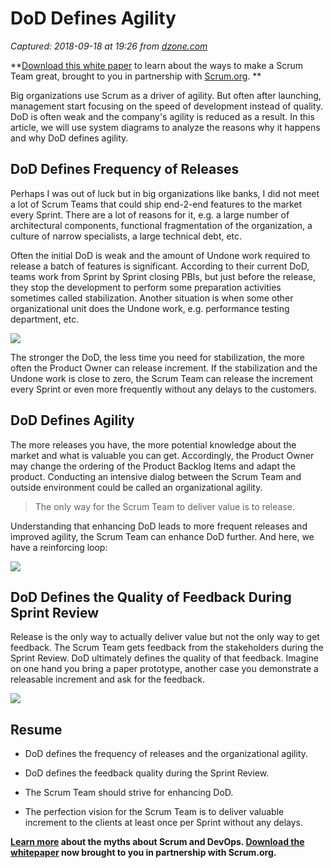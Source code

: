 # DoD Defines Agility

_Captured: 2018-09-18 at 19:26 from [dzone.com](https://dzone.com/articles/dod-defines-agility?edition=395205&utm_source=Zone%20Newsletter&utm_medium=email&utm_campaign=agile%202018-09-18)_

**[Download this white paper](https://dzone.com/go?i=283441&u=https%3A%2F%2Fwww.scrum.org%2Fresources%2Fcharacteristics-great-scrum-team-0%3Futm_source%3DDZone%26utm_medium%3DArticle%26utm_campaign%3Dcharacteristics-whitepaper%2520) to learn about the ways to make a Scrum Team great, brought to you in partnership with [Scrum.org](https://dzone.com/go?i=283441&u=https%3A%2F%2Fwww.scrum.org%2FAbout%2FAll-Articles%2FarticleType%2FArticleView%2FarticleId%2F1029%2FCharacteristics-of-a-Great-Scrum-Team%3Futm_source%3DDZone%26utm_medium%3DArticle%26utm_campaign%3DGreatScrumTeam). **

Big organizations use Scrum as a driver of agility. But often after launching, management start focusing on the speed of development instead of quality. DoD is often weak and the company's agility is reduced as a result. In this article, we will use system diagrams to analyze the reasons why it happens and why DoD defines agility.

## DoD Defines Frequency of Releases

Perhaps I was out of luck but in big organizations like banks, I did not meet a lot of Scrum Teams that could ship end-2-end features to the market every Sprint. There are a lot of reasons for it, e.g. a large number of architectural components, functional fragmentation of the organization, a culture of narrow specialists, a large technical debt, etc.

Often the initial DoD is weak and the amount of Undone work required to release a batch of features is significant. According to their current DoD, teams work from Sprint by Sprint closing PBIs, but just before the release, they stop the development to perform some preparation activities sometimes called stabilization. Another situation is when some other organizational unit does the Undone work, e.g. performance testing department, etc.

![](https://lh6.googleusercontent.com/rpmzYqoVeFbzLGDSbzEm29nULQnxrthITzb2ZTgqEgaxJXlo2DMb243tlVrqaF9v9YH9DwhTWFrfGnV8AwVXB6kpqIWFp8GOGiT2EEZ1BQYwWST-PeC5v3eD2hLspDeWs2F-iArn)

The stronger the DoD, the less time you need for stabilization, the more often the Product Owner can release increment. If the stabilization and the Undone work is close to zero, the Scrum Team can release the increment every Sprint or even more frequently without any delays to the customers.

## DoD Defines Agility

The more releases you have, the more potential knowledge about the market and what is valuable you can get. Accordingly, the Product Owner may change the ordering of the Product Backlog Items and adapt the product. Conducting an intensive dialog between the Scrum Team and outside environment could be called an organizational agility.

> The only way for the Scrum Team to deliver value is to release.

Understanding that enhancing DoD leads to more frequent releases and improved agility, the Scrum Team can enhance DoD further. And here, we have a reinforcing loop:

![](https://lh3.googleusercontent.com/IZUZ_Ob9XO62eUaauVW1GEnNogZOnqg-rSu9mGFC-j-B9oqyw3JvVAkob2DqDKH1g-rAYqAHa7shFUzgIauEqT4w2RJDcjTqvlmMxmtrRluuA2SkmH0gf2uhDuQ9okBPk1MlIBRy)

## DoD Defines the Quality of Feedback During Sprint Review

Release is the only way to actually deliver value but not the only way to get feedback. The Scrum Team gets feedback from the stakeholders during the Sprint Review. DoD ultimately defines the quality of that feedback. Imagine on one hand you bring a paper prototype, another case you demonstrate a releasable increment and ask for the feedback.

![](https://lh3.googleusercontent.com/Yc8Y_UCLLF8S6SciWS9CQvgu6WHW4QMX7tnONF-Nx_ZgObwW4B5QG5aBJh-_if34hZK8SUGQ0DtYqk9HbX0azhqZW3CglHWaP0-5GNIFdnkvyOBmnhjeNrRys8iDqzgQ1-xMwfGS)

## Resume

  * DoD defines the frequency of releases and the organizational agility.

  * DoD defines the feedback quality during the Sprint Review.

  * The Scrum Team should strive for enhancing DoD.

  * The perfection vision for the Scrum Team is to deliver valuable increment to the clients at least once per Sprint without any delays.

**[Learn more](https://dzone.com/go?i=259322&u=https%3A%2F%2Fwww.scrum.org%2Fresources%2Fconvergence-scrum-and-devops%3Futm_source%3Ddzone%26utm_medium%3Ddevops) about the myths about Scrum and DevOps. [Download the whitepaper](https://dzone.com/go?i=259322&u=https%3A%2F%2Fwww.scrum.org%2Fresources%2Fconvergence-scrum-and-devops%3Futm_source%3Ddzone%26utm_medium%3Ddevops) now brought to you in partnership with Scrum.org.**
